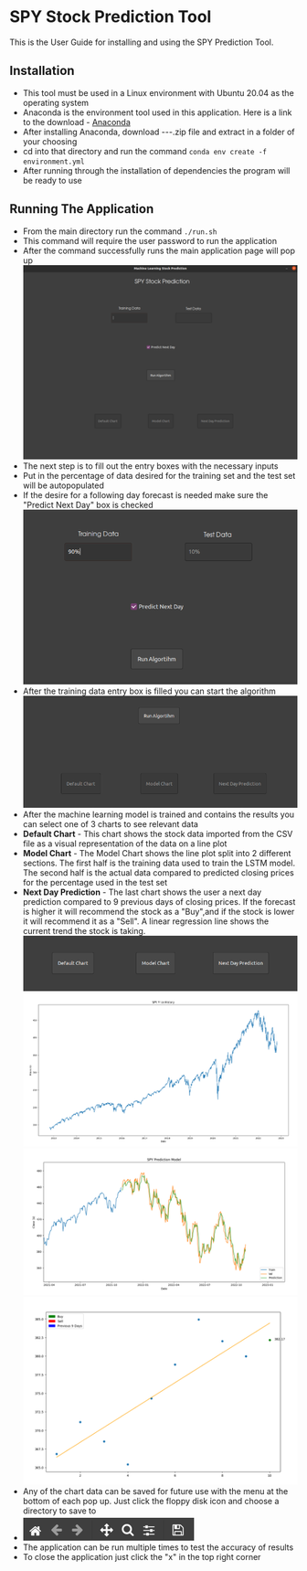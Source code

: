 # SPY Stock Prediction Tool
This is the User Guide for installing and using the SPY Prediction Tool.

## Installation
- This tool must be used in a Linux environment with Ubuntu 20.04 as the operating system
- Anaconda is the environment tool used in this application. Here is a link to the download - [Anaconda](https://www.anaconda.com/)
- After installing Anaconda, download ---.zip file and extract in a folder of your choosing
- cd into that directory and run the command `conda env create -f environment.yml`
- After running through the installation of dependencies the program will be ready to use

## Running The Application
- From the main directory run the command `./run.sh`
- This command will require the user password to run the application
- After the command successfully runs the main application page will pop up
![](imgs/main.png)
- The next step is to fill out the entry boxes with the necessary inputs
- Put in the percentage of data desired for the training set and the test set will be autopopulated
- If the desire for a following day forecast is needed make sure the "Predict Next Day" box is checked
![](imgs/entryboxes.png)
- After the training data entry box is filled you can start the algorithm
![](imgs/runalgorithm.png)
- After the machine learning model is trained and contains the results you can select one of 3 charts to see relevant data
- **Default Chart** - This chart shows the stock data imported from the CSV file as a visual representation of the data on a line plot
- **Model Chart** - The Model Chart shows the line plot split into 2 different sections. The first half is the training data used to train the LSTM model. The second half is the actual data compared to predicted closing prices for the percentage used in the test set
- **Next Day Prediction** - The last chart shows the user a next day prediction compared to 9 previous days of closing prices. If the forecast is higher it will recommend the stock as a "Buy",and if the stock is lower it will recommend it as a "Sell". A linear regression line shows the current trend the stock is taking.
![](imgs/charts.png)
![](imgs/defaultchart.png)
![](imgs/modelchart.png)
![](imgs/nextdayprediction.png)
- Any of the chart data can be saved for future use with the menu at the bottom of each pop up. Just click the floppy disk icon and choose a directory to save to
- ![](imgs/chartmenu.png)
- The application can be run multiple times to test the accuracy of results
- To close the application just click the "x" in the top right corner
